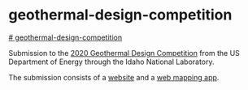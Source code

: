 # geothermal-design-competition

<a href="https://terpconnect.umd.edu/~eread781/Geothermal/index.html"># geothermal-design-competition</a>

Submission to the <a href="https://inl.gov/geothermalchallenge/">2020 Geothermal Design Competition</a> from the US Department of Energy through the Idaho National Laboratory.

The submission consists of a <a href="https://terpconnect.umd.edu/~eread781/Geothermal/">website</a> and a <a href="https://terpconnect.umd.edu/~eread781/Geothermal/application.html">web mapping app</a>.
